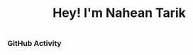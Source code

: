 <h1 align="center">Hey! I'm Nahean Tarik</h1>

<div style="position: relative">
	<img style="display:inline, position: absolute, top: 50%, left: 20%,  " src="https://user-images.githubusercontent.com/74038190/212749171-b84692a8-2b04-4e3b-93ca-ac14705da224.gif" alt="">
</div>

<h3 align="left">GitHub Activity</h3>

<!-- ![GitHub stats](https://github-readme-stats.vercel.app/api?username=naheantarik&theme=react&show_icons=true&count_private=true)  -->

